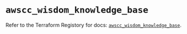 # `awscc_wisdom_knowledge_base`

Refer to the Terraform Registory for docs: [`awscc_wisdom_knowledge_base`](https://registry.terraform.io/providers/hashicorp/awscc/0.70.0/docs/resources/wisdom_knowledge_base).
